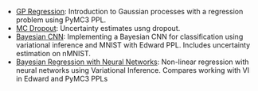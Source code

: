 - [GP Regression](https://github.com/shehel/Bayesian_Learning/blob/master/GP_regression.ipynb): Introduction to Gaussian processes with a regression problem using PyMC3 PPL. 
- [MC Dropout](https://github.com/shehel/Bayesian_Learning/blob/master/MC_dropout.ipynb): Uncertainty estimates usng dropout.
- [Bayesian CNN](https://github.com/shehel/Bayesian_Learning/blob/master/bayesian_CNN_mnist.ipynb): Implementing a Bayesian CNN for classification using variational inference and MNIST with Edward PPL. Includes uncertainty estimation on nMNIST.
- [Bayesian Regression with Neural Networks](https://github.com/shehel/Bayesian_Learning/blob/master/bayesian_regression.ipynb): Non-linear regression with neural networks using Variational Inference. Compares working with VI in Edward and PyMC3 PPLs